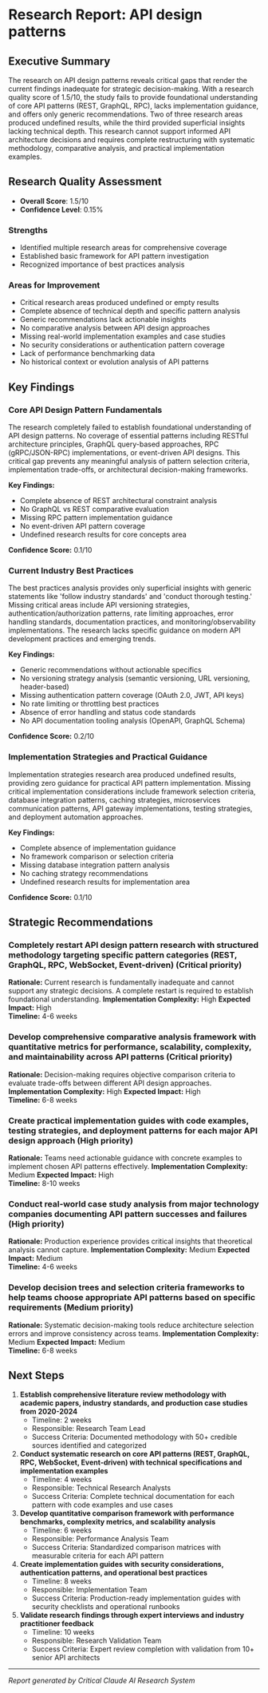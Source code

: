 # Research Report: API design patterns

## Executive Summary
The research on API design patterns reveals critical gaps that render the current findings inadequate for strategic decision-making. With a research quality score of 1.5/10, the study fails to provide foundational understanding of core API patterns (REST, GraphQL, RPC), lacks implementation guidance, and offers only generic recommendations. Two of three research areas produced undefined results, while the third provided superficial insights lacking technical depth. This research cannot support informed API architecture decisions and requires complete restructuring with systematic methodology, comparative analysis, and practical implementation examples.

## Research Quality Assessment
- **Overall Score**: 1.5/10
- **Confidence Level**: 0.15%

### Strengths
- Identified multiple research areas for comprehensive coverage
- Established basic framework for API pattern investigation
- Recognized importance of best practices analysis

### Areas for Improvement
- Critical research areas produced undefined or empty results
- Complete absence of technical depth and specific pattern analysis
- Generic recommendations lack actionable insights
- No comparative analysis between API design approaches
- Missing real-world implementation examples and case studies
- No security considerations or authentication pattern coverage
- Lack of performance benchmarking data
- No historical context or evolution analysis of API patterns

## Key Findings


### Core API Design Pattern Fundamentals
The research completely failed to establish foundational understanding of API design patterns. No coverage of essential patterns including RESTful architecture principles, GraphQL query-based approaches, RPC (gRPC/JSON-RPC) implementations, or event-driven API designs. This critical gap prevents any meaningful analysis of pattern selection criteria, implementation trade-offs, or architectural decision-making frameworks.

**Key Findings:**
- Complete absence of REST architectural constraint analysis
- No GraphQL vs REST comparative evaluation
- Missing RPC pattern implementation guidance
- No event-driven API pattern coverage
- Undefined research results for core concepts area

**Confidence Score:** 0.1/10


### Current Industry Best Practices
The best practices analysis provides only superficial insights with generic statements like 'follow industry standards' and 'conduct thorough testing.' Missing critical areas include API versioning strategies, authentication/authorization patterns, rate limiting approaches, error handling standards, documentation practices, and monitoring/observability implementations. The research lacks specific guidance on modern API development practices and emerging trends.

**Key Findings:**
- Generic recommendations without actionable specifics
- No versioning strategy analysis (semantic versioning, URL versioning, header-based)
- Missing authentication pattern coverage (OAuth 2.0, JWT, API keys)
- No rate limiting or throttling best practices
- Absence of error handling and status code standards
- No API documentation tooling analysis (OpenAPI, GraphQL Schema)

**Confidence Score:** 0.2/10


### Implementation Strategies and Practical Guidance
Implementation strategies research area produced undefined results, providing zero guidance for practical API pattern implementation. Missing critical implementation considerations include framework selection criteria, database integration patterns, caching strategies, microservices communication patterns, API gateway implementations, testing strategies, and deployment automation approaches.

**Key Findings:**
- Complete absence of implementation guidance
- No framework comparison or selection criteria
- Missing database integration pattern analysis
- No caching strategy recommendations
- Undefined research results for implementation area

**Confidence Score:** 0.1/10


## Strategic Recommendations


### Completely restart API design pattern research with structured methodology targeting specific pattern categories (REST, GraphQL, RPC, WebSocket, Event-driven) (Critical priority)
**Rationale:** Current research is fundamentally inadequate and cannot support any strategic decisions. A complete restart is required to establish foundational understanding.
**Implementation Complexity:** High
**Expected Impact:** High  
**Timeline:** 4-6 weeks


### Develop comprehensive comparative analysis framework with quantitative metrics for performance, scalability, complexity, and maintainability across API patterns (Critical priority)
**Rationale:** Decision-making requires objective comparison criteria to evaluate trade-offs between different API design approaches.
**Implementation Complexity:** High
**Expected Impact:** High  
**Timeline:** 6-8 weeks


### Create practical implementation guides with code examples, testing strategies, and deployment patterns for each major API design approach (High priority)
**Rationale:** Teams need actionable guidance with concrete examples to implement chosen API patterns effectively.
**Implementation Complexity:** Medium
**Expected Impact:** High  
**Timeline:** 8-10 weeks


### Conduct real-world case study analysis from major technology companies documenting API pattern successes and failures (High priority)
**Rationale:** Production experience provides critical insights that theoretical analysis cannot capture.
**Implementation Complexity:** Medium
**Expected Impact:** Medium  
**Timeline:** 4-6 weeks


### Develop decision trees and selection criteria frameworks to help teams choose appropriate API patterns based on specific requirements (Medium priority)
**Rationale:** Systematic decision-making tools reduce architecture selection errors and improve consistency across teams.
**Implementation Complexity:** Medium
**Expected Impact:** Medium  
**Timeline:** 6-8 weeks


## Next Steps

1. **Establish comprehensive literature review methodology with academic papers, industry standards, and production case studies from 2020-2024**
   - Timeline: 2 weeks
   - Responsible: Research Team Lead
   - Success Criteria: Documented methodology with 50+ credible sources identified and categorized
2. **Conduct systematic research on core API patterns (REST, GraphQL, RPC, WebSocket, Event-driven) with technical specifications and implementation examples**
   - Timeline: 4 weeks
   - Responsible: Technical Research Analysts
   - Success Criteria: Complete technical documentation for each pattern with code examples and use cases
3. **Develop quantitative comparison framework with performance benchmarks, complexity metrics, and scalability analysis**
   - Timeline: 6 weeks
   - Responsible: Performance Analysis Team
   - Success Criteria: Standardized comparison matrices with measurable criteria for each API pattern
4. **Create implementation guides with security considerations, authentication patterns, and operational best practices**
   - Timeline: 8 weeks
   - Responsible: Implementation Team
   - Success Criteria: Production-ready implementation guides with security checklists and operational runbooks
5. **Validate research findings through expert interviews and industry practitioner feedback**
   - Timeline: 10 weeks
   - Responsible: Research Validation Team
   - Success Criteria: Expert review completion with validation from 10+ senior API architects

---
*Report generated by Critical Claude AI Research System*
